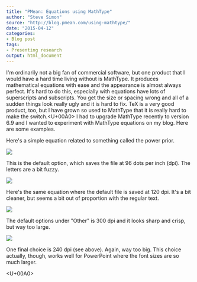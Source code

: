 ```yaml
---
title: "PMean: Equations using MathType"
author: "Steve Simon"
source: "http://blog.pmean.com/using-mathtype/"
date: "2015-04-12"
categories:
- Blog post
tags:
- Presenting research
output: html_document
---
```


I'm ordinarily not a big fan of commercial software, but one product
that I would have a hard time living without is MathType. It produces
mathematical equations with ease and the appearance is almost always
perfect. It's hard to do this, especially with equations have lots of
superscripts and subscripts. You get the size or spacing wrong and all
of a sudden things look really ugly and it is hard to fix. TeX is a very
good product, too, but I have grown so used to MathType that it is
really hard to make the switch.<U+00A0> I had to upgrade MathType recently to
version 6.9 and I wanted to experiment with MathType equations on my
blog. Here are some examples.

<!---More--->

Here's a simple equation related to something called the power prior.

![](http://www.pmean.com/new-images/15/using-mathtype01.png)



This is the default option, which saves the file at 96 dots per inch
(dpi). The letters are a bit fuzzy.

![](http://www.pmean.com/new-images/15/using-mathtype02.gif)



Here's the same equation where the default file is saved at 120 dpi.
It's a bit cleaner, but seems a bit out of proportion with the regular
text.

![](http://www.pmean.com/new-images/15/using-mathtype03.gif)



The default options under "Other" is 300 dpi and it looks sharp and
crisp, but way too large.

![](http://www.pmean.com/new-images/15/using-mathtype04.gif)



One final choice is 240 dpi (see above). Again, way too big. This choice
actually, though, works well for PowerPoint where the font sizes are so
much larger.

<U+00A0>


